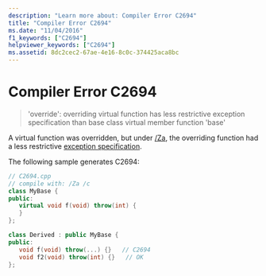 ```yaml
---
description: "Learn more about: Compiler Error C2694"
title: "Compiler Error C2694"
ms.date: "11/04/2016"
f1_keywords: ["C2694"]
helpviewer_keywords: ["C2694"]
ms.assetid: 8dc2cec2-67ae-4e16-8c0c-374425aca8bc
---
```

# Compiler Error C2694

> 'override': overriding virtual function has less restrictive exception specification than base class virtual member function 'base'

A virtual function was overridden, but under [/Za](../../build/reference/za-ze-disable-language-extensions.md), the overriding function had a less restrictive [exception specification](../../cpp/exception-specifications-throw-cpp.md).

The following sample generates C2694:

```cpp
// C2694.cpp
// compile with: /Za /c
class MyBase {
public:
   virtual void f(void) throw(int) {
   }
};

class Derived : public MyBase {
public:
   void f(void) throw(...) {}   // C2694
   void f2(void) throw(int) {}   // OK
};
```
